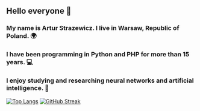 ## Hello everyone 👋  
### My name is Artur Strazewicz. I live in Warsaw, Republic of Poland. 🌍  
### I have been programming in Python and PHP for more than 15 years. 💻  
### I enjoy studying and researching neural networks and artificial intelligence. 🤖  
[![Top Langs](https://github-readme-stats.vercel.app/api/top-langs/?username=istark)](https://github.com/istark/) [![GitHub Streak](https://streak-stats.demolab.com/?user=istark)]([https://github.com/istark](https://streak-stats.demolab.com/?user=istark))
<!--
**iStark/iStark** is a ✨ _special_ ✨ repository because its `README.md` (this file) appears on your GitHub profile.

Here are some ideas to get you started:

- 🔭 I’m currently working on ...
- 🌱 I’m currently learning ...
- 👯 I’m looking to collaborate on ...
- 🤔 I’m looking for help with ...
- 💬 Ask me about ...
- 📫 How to reach me: ...
- 😄 Pronouns: ...
- ⚡ Fun fact: ...
-->
